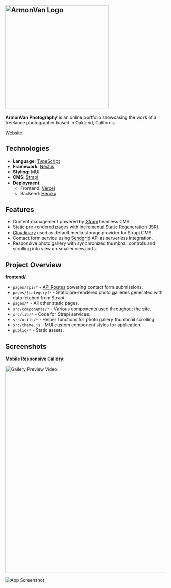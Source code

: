 ## <img src="https://user-images.githubusercontent.com/57969414/173707153-0d9b023c-3892-4842-9658-54ec649e8333.png" alt="ArmonVan Logo" width="325">

**ArmonVan Photography** is an online portfolio showcasing the work of a freelance photographer based in Oakland, California.

[Website](https://armonvanphoto.com)

## Technologies

- **Language**: [TypeScript](https://www.typescriptlang.org/)
- **Framework**: [Next.js](https://nextjs.org)
- **Styling**: [MUI](https://mui.org)
- **CMS**: [Strapi](https://strapi.com)
- **Deployment**:
  - Frontend: [Vercel](https://vercel.com)
  - Backend: [Heroku](https://heroku.com)

## Features

- Content management powered by [Strapi](https://strapi.io) headless CMS.
- Static pre-rendered pages with [Incremental Static Regeneration](https://vercel.com/docs/concepts/next.js/incremental-static-regeneration) (ISR).
- [Cloudinary](https://cloudinary.com) used as default media storage provider for Strapi CMS.
- Contact form service using [Sendgrid](https://sendgrid.com) API as serverless integration.
- Responsive photo gallery with synchronized thumbnail controls and scrolling into view on smaller viewports.

## Project Overview

**frontend/**

- `pages/api/*` - [API Routes](https://nextjs.org/blog/next-9#api-routes) powering contact form submissions.
- `pages/[category]*` - Static pre-rendered photo galleries generated with data fetched from Strapi.
- `pages/*` - All other static pages.
- `src/components/*` - Various components used throughout the site.
- `src/lib/*` - Code for Strapi services.
- `src/utils/*` - Helper functions for photo gallery thumbnail scrolling.
- `src/theme.js` - MUI custom component styles for application.
- `public/*` - Static assets.

## Screenshots
**<div>Mobile Responsive Gallery:</div>**

<img src="https://user-images.githubusercontent.com/57969414/183147872-21d0d070-7261-44a2-af20-e6e91d564fca.gif" alt="Gallery Preview Video" width="650px">

![App Screenshot](https://res.cloudinary.com/jjo/image/upload/v1655059797/Portfolio/Armon%20Van%20Photography/armonvan-preview_kok1sn.png)
